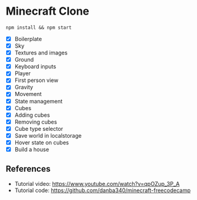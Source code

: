 # Minecraft Clone

`npm install && npm start`

- [x] Boilerplate
- [x] Sky
- [x] Textures and images
- [X] Ground
- [X] Keyboard inputs
- [X] Player
- [x] First person view
- [x] Gravity
- [x] Movement
- [X] State management
- [X] Cubes
- [X] Adding cubes
- [X] Removing cubes
- [X] Cube type selector
- [X] Save world in localstorage
- [X] Hover state on cubes
- [X] Build a house

## References

- Tutorial video: <https://www.youtube.com/watch?v=qpOZup_3P_A>
- Tutorial code: <https://github.com/danba340/minecraft-freecodecamp>
